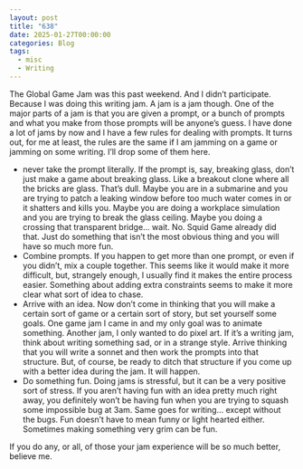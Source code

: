 ```yaml
---
layout: post
title: "638"
date: 2025-01-27T00:00:00
categories: Blog
tags:
  - misc
  - Writing
---
```

The Global Game Jam was this past weekend. And I didn’t participate. Because I was doing this writing jam.
A jam is a jam though. 
One of the major parts of a jam is that you are given a prompt, or a bunch of prompts and
what you make from those prompts will be anyone’s guess.
I have done a lot of jams by now and I have a few rules for dealing with prompts. It turns out, for me at least, the rules are the same if I am jamming on a game or jamming on some writing. I’ll drop some of them here.
- never take the prompt literally. If the prompt is, say, breaking glass, don’t just make a game about breaking glass. Like a breakout clone where all the bricks are glass. That’s dull. Maybe you are in a submarine and you are trying to patch a leaking window before too much water comes in or it shatters and kills you. Maybe you are doing a workplace simulation and you are trying to break the glass ceiling. Maybe you doing a crossing that transparent bridge… wait. No. Squid Game already did that. Just do something that isn’t the most obvious thing and you will have so much more fun.
- Combine prompts. If you happen to get more than one prompt, or even if you didn’t, mix a couple together. This seems like it would make it more difficult, but, strangely enough, I usually find it makes the entire process easier. Something about adding extra constraints seems to make it more clear what sort of idea to chase. 
- Arrive with an idea. Now don’t come in thinking that you will make a certain sort of game or a certain sort of story, but set yourself some goals. One game jam I came in and my only goal was to animate something. Another jam, I only wanted to do pixel art. If it’s a writing jam, think about writing something sad, or in a strange style. Arrive thinking that you will write a sonnet and then work the prompts into that structure. But, of course, be ready to ditch that structure if you come up with a better idea during the jam. It will happen.
- Do something fun. Doing jams is stressful, but it can be a very positive sort of stress. If you aren’t having fun with an idea pretty much right away, you definitely won’t be having fun when you are trying to squash some impossible bug at 3am. Same goes for writing… except without the bugs. Fun doesn’t have to mean funny or light hearted either. Sometimes making something very grim can be fun.

If you do any, or all, of those your jam experience will be so much better, believe me. 
